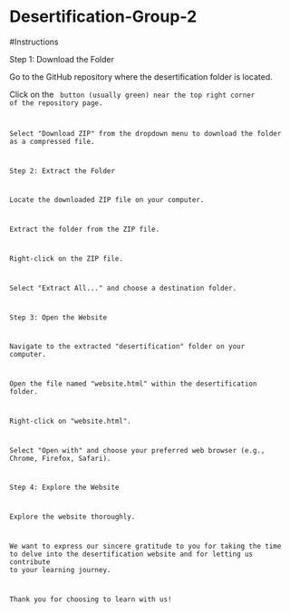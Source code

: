 # Desertification-Group-2

 #Instructions

Step 1: Download the Folder

Go to the GitHub repository where the desertification folder is located.

Click on the <Code> button (usually green) near the top right corner of the repository page.

Select "Download ZIP" from the dropdown menu to download the folder as a compressed file.

Step 2: Extract the Folder

Locate the downloaded ZIP file on your computer.

Extract the folder from the ZIP file.

Right-click on the ZIP file.

Select "Extract All..." and choose a destination folder.

Step 3: Open the Website

Navigate to the extracted "desertification" folder on your computer.

Open the file named "website.html" within the desertification folder.

Right-click on "website.html".

Select "Open with" and choose your preferred web browser (e.g., Chrome, Firefox, Safari).

Step 4: Explore the Website

Explore the website thoroughly.

We want to express our sincere gratitude to you for taking the time to delve into the desertification website and for letting us contribute to your learning journey.

Thank you for choosing to learn with us!
